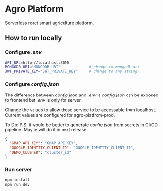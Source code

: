 # Agro Platform

Serverless react smart agriculture platform.

## How to run locally

### Configure _.env_

```bash
API_URL=http://localhost:3000
MONGODB_URI="MONGODB_URI"             # change to mongodb_uri
JWT_PRIVATE_KEY="JWT_PRIVATE_KEY"     # change to any string
```

### Configure _config.json_

The difference between _config.json_ and _.env_ is _config.json_ can be exposed to frontend but _.env_ is only for server.

Change the values to allow those service to be accessable from localhost. Current values are configured for agro-platfrom-prod.

To Do:
P.S. it would be better to generate _config.json_ from secrets in CI/CD pipeline. Maybe will do it in next release.

```json
{
  "GMAP_API_KEY": "GMAP_API_KEY",
  "GOOGLE_IDENTITY_CLIENT_ID": "GOOGLE_IDENTITY_CLIENT_ID",
  "DEMO_CLUSTER": "cluster_id"
}
```

### Run server

```bash
npm install
npm run dev
```
